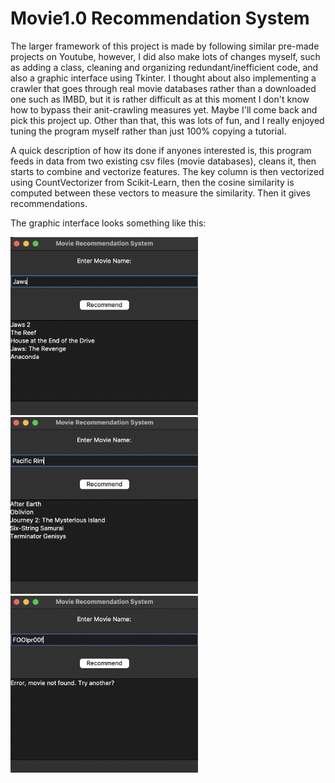 # Movie1.0 Recommendation System

The larger framework of this project is made by following similar pre-made projects on Youtube, however, I did also make lots of changes myself, such as adding a class, cleaning and organizing redundant/inefficient code, and also a graphic interface using Tkinter. I thought about also implementing a crawler that goes through real movie databases rather than a downloaded one such as IMBD, but it is rather difficult as at this moment I don't know how to bypass their anit-crawling measures yet. Maybe I'll come back and pick this project up. Other than that, this was lots of fun, and I really enjoyed tuning the program myself rather than just 100% copying a tutorial.

A quick description of how its done if anyones interested is, this program feeds in data from two existing csv files (movie databases), cleans it, then starts to combine and vectorize features. The key column is then vectorized using CountVectorizer from Scikit-Learn, then the cosine similarity is computed between these vectors to measure the similarity. Then it gives recommendations.

The graphic interface looks something like this:

<div style="display: inline-block; margin-right: 20px;">
  <img src="assets/display1.png" alt="Display 1" style="width: 300px;">
  <img src="assets/display2.png" alt="Display 2" style="width: 300px;">
  <img src="assets/display3.png" alt="Display 3" style="width: 300px;">
</div>